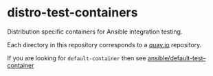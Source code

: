 # distro-test-containers
Distribution specific containers for Ansible integration testing.

Each directory in this repository corresponds to a [quay.io](https://quay.io/organization/ansible) repository.

If you are looking for `default-container` then see [ansible/default-test-container](https://github.com/ansible/default-test-container/)

